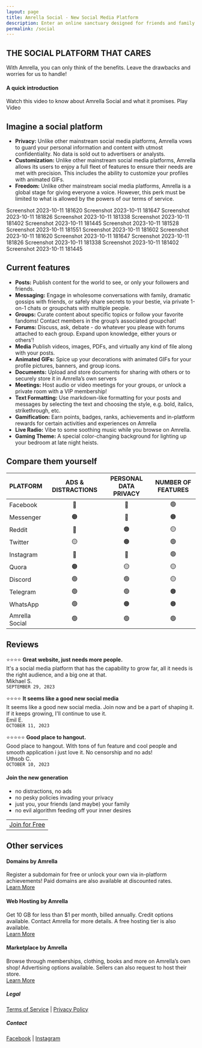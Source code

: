 ```yaml
---
layout: page
title: Amrella Social - New Social Media Platform
description: Enter an online sanctuary designed for friends and family. Enjoy a no-distraction experience where your choices matter. This is Amrella, social media redefined!
permalink: /social
---
```


## THE SOCIAL PLATFORM THAT CARES
With Amrella, you can only think of the benefits. Leave the drawbacks and worries for us to handle!


#### A quick introduction
Watch this video to know about Amrella Social and what it promises.
Play Video

## Imagine a social platform

- **Privacy:**
Unlike other mainstream social media platforms, Amrella vows to guard your personal information and content with utmost confidentiality. No data is sold out to advertisers or analysts.
- **Customization:**
Unlike other mainstream social media platforms, Amrella allows its users to enjoy a full fleet of features to ensure their needs are met with precision. This includes the ability to customize your profiles with animated GIFs.
- **Freedom:**
Unlike other mainstream social media platforms, Amrella is a global stage for giving everyone a voice.
However, this perk must be limited to what is allowed by the powers of our terms of service.

Screenshot 2023-10-11 181620
Screenshot 2023-10-11 181647
Screenshot 2023-10-11 181826
Screenshot 2023-10-11 181338
Screenshot 2023-10-11 181402
Screenshot 2023-10-11 181445
Screenshot 2023-10-11 181528
Screenshot 2023-10-11 181551
Screenshot 2023-10-11 181602
Screenshot 2023-10-11 181620
Screenshot 2023-10-11 181647
Screenshot 2023-10-11 181826
Screenshot 2023-10-11 181338
Screenshot 2023-10-11 181402
Screenshot 2023-10-11 181445

## Current features

- **Posts:**
Publish content for the world to see, or only your followers and friends.
- **Messaging:**
Engage in wholesome conversations with family, dramatic gossips with friends, or safely share secrets to your bestie, via private 1-on-1 chats or groupchats with multiple people.
- **Groups:**
Curate content about specific topics or follow your favorite fandoms! Contact members in the group’s associated groupchat!
- **Forums:**
Discuss, ask, debate - do whatever you please with forums attached to each group. Expand upon knowledge, either yours or others’!
- **Media**
Publish videos, images, PDFs, and virtually any kind of file along with your posts.
- **Animated GIFs:**
Spice up your decorations with animated GIFs for your profile pictures, banners, and group icons.
- **Documents:**
Upload and store documents for sharing with others or to securely store it in Amrella’s own servers
- **Meetings:**
Host audio or video meetings for your groups, or unlock a private room with a VIP membership!
- **Text Formatting:**
Use markdown-like formatting for your posts and messages by selecting the text and choosing the style, e.g. bold, italics, strikethrough, etc.
- **Gamification:**
Earn points, badges, ranks, achievements and in-platform rewards for certain activities and experiences on Amrella
- **Live Radio:**
Vibe to some soothing music while you browse on Amrella.
- **Gaming Theme:**
A special color-changing background for lighting up your bedroom at late night heists.

## Compare them yourself

|PLATFORM|ADS & DISTRACTIONS|PERSONAL DATA PRIVACY|NUMBER OF FEATURES|
|:---|:---:|:---:|:---:|
|Facebook|🔴|🔴|🟢|
|Messenger|🟠|🔴|🟠|
|Reddit|🔴|🟠|🟡|
|Twitter|🟡|🟠|🟢|
|Instagram|🔴|🔴|🟢|
|Quora|🟠|🟡|🟡|
|Discord|🟢|🟢|🟡|
|Telegram|🟢|🟢|🟠|
|WhatsApp|🟢|🟠|🟠|
|Amrella Social|🟢|🟢|🟢|

## Reviews

⭐⭐⭐⭐
**Great website, just needs more people.** \
It's a social media platform that has the capability to grow far, all it needs is the right audience, and a big one at that. \
Mikhael S. \
`SEPTEMBER 29, 2023`

⭐⭐⭐⭐
**It seems like a good new social media** \
It seems like a good new social media. Join now and be a part of shaping it. If it keeps growing, I'll continue to use it. \
Emil E. \
`OCTOBER 11, 2023`

⭐⭐⭐⭐⭐
**Good place to hangout.** \
Good place to hangout. With tons of fun feature and cool people and smooth application i just love it. No censorship and no ads! \
Uthsob C. \
`OCTOBER 10, 2023`


#### Join the new generation
- no distractions, no ads
- no pesky policies invading your privacy
- just you, your friends (and maybe) your family
- no evil algorithm feeding off your inner desires

||
|:---:|
|[Join for Free](/register)|


## Other services

#### Domains by Amrella
Register a subdomain for free or unlock your own via in-platform achievements! Paid domains are also available at discounted rates. \
[Learn More](/domains)

#### Web Hosting by Amrella
Get 10 GB for less than $1 per month, billed annually. Credit options available. Contact Amrella for more details. A free hosting tier is also available. \
[Learn More](/hosting)

#### Marketplace by Amrella
Browse through memberships, clothing, books and more on Amrella’s own shop! Advertising options available. Sellers can also request to host their store. \
[Learn More](/shop)

##### Legal
[Terms of Service](/terms-of-service) | [Privacy Policy](/privacy-policy)

##### Contact
[Facebook](https://facebook.com/amrella.social) | [Instagram](https://instagram.com/amrellasocial)
